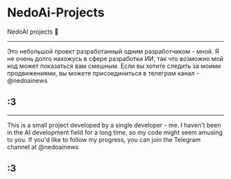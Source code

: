 # NedoAi-Projects
NedoAI projects 💝

---
Это небольшой проект разработанный одним разработчиком - мной. Я не очень долго нахожусь в сфере разработки ИИ, так что возможно мой код может показаться вам смешным. Если вы хотите следить за моими продвижениями, вы можете присоединиться в телеграм канал - @nedoainews

:3
---
---
This is a small project developed by a single developer - me. I haven't been in the AI development field for a long time, so my code might seem amusing to you. If you'd like to follow my progress, you can join the Telegram channel at @nedoainews

:3
---
